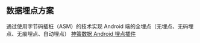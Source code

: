 ## 数据埋点方案

通过使用字节码插桩（ASM）的技术实现 Android 端的全埋点（无埋点、无码埋点、无痕埋点、自动埋点）
[神策数据 Android 埋点插件](https://github.com/sensorsdata/sa-sdk-android-plugin2)